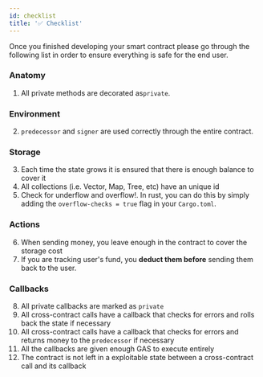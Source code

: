 ```yaml
---
id: checklist
title: '✅ Checklist'
---
```


Once you finished developing your smart contract please go through the following list in order to ensure everything is safe for the end user.

### Anatomy
1. All private methods are decorated as`private`.

### Environment
2. `predecessor` and `signer` are used correctly through the entire contract.

### Storage
3. Each time the state grows it is ensured that there is enough balance to cover it
4. All collections (i.e. Vector, Map, Tree, etc) have an unique id
5. Check for underflow and overflow!. In rust, you can do this by simply adding the `overflow-checks = true` flag in your `Cargo.toml`.

### Actions
6. When sending money, you leave enough in the contract to cover the storage cost
7. If you are tracking user's fund, you **deduct them before** sending them back to the user.

### Callbacks
8. All private callbacks are marked as `private`
9. All cross-contract calls have a callback that checks for errors and rolls back the state if necessary
10. All cross-contract calls have a callback that checks for errors and returns money to the `predecessor` if necessary
11. All the callbacks are given enough GAS to execute entirely
12. The contract is not left in a exploitable state between a cross-contract call and its callback